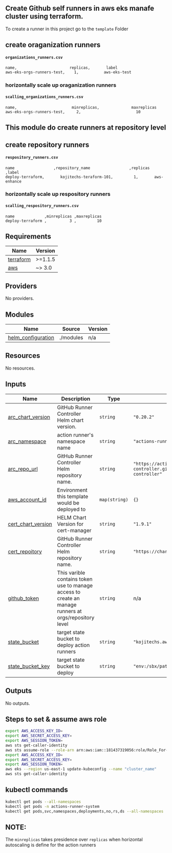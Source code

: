 ## Create Github self runners in aws eks manafe cluster using terraform.
To create a runner in this project go to the `template` Folder
## create oraganization runners

#### `organizations_runners.csv`
```csv
name,                       replicas,       label
aws-eks-orgs-runners-test,    1,           aws-eks-test
```
### horizontally scale up oraganization runners

#### `scalling_organizations_runners.csv`
```csv
name,                        minreplicas,              maxreplicas
aws-eks-orgs-runners-test,     2,                        10
```
## This module do create runners at repository level

## create repository runners

#### `respository_runners.csv`
```csv
name                 ,repository_name                 ,replicas  ,label
deploy-terraform,       kojitechs-teraform-101,         1,       aws-enhance
```
### horizontally scale up respository runners

#### `scalling_respository_runners.csv`
```csv
name             ,minreplicas ,maxreplicas
deploy-terraform ,          3 ,         10
```

<!-- prettier-ignore-start -->
<!-- BEGINNING OF PRE-COMMIT-TERRAFORM DOCS HOOK -->
## Requirements

| Name | Version |
|------|---------|
| <a name="requirement_terraform"></a> [terraform](#requirement\_terraform) | >=1.1.5 |
| <a name="requirement_aws"></a> [aws](#requirement\_aws) | ~> 3.0 |

## Providers

No providers.

## Modules

| Name | Source | Version |
|------|--------|---------|
| <a name="module_helm_configuration"></a> [helm\_configuration](#module\_helm\_configuration) | ./modules | n/a |

## Resources

No resources.

## Inputs

| Name | Description | Type | Default | Required |
|------|-------------|------|---------|:--------:|
| <a name="input_arc_chart_version"></a> [arc\_chart\_version](#input\_arc\_chart\_version) | GitHub Runner Controller Helm chart version. | `string` | `"0.20.2"` | no |
| <a name="input_arc_namespace"></a> [arc\_namespace](#input\_arc\_namespace) | action runner's  namespace name | `string` | `"actions-runner-system"` | no |
| <a name="input_arc_repo_url"></a> [arc\_repo\_url](#input\_arc\_repo\_url) | GitHub Runner Controller Helm repository name. | `string` | `"https://actions-runner-controller.github.io/actions-runner-controller"` | no |
| <a name="input_aws_account_id"></a> [aws\_account\_id](#input\_aws\_account\_id) | Environment this template would be deployed to | `map(string)` | `{}` | no |
| <a name="input_cert_chart_version"></a> [cert\_chart\_version](#input\_cert\_chart\_version) | HELM Chart Version for cert-manager | `string` | `"1.9.1"` | no |
| <a name="input_cert_repoitory"></a> [cert\_repoitory](#input\_cert\_repoitory) | GitHub Runner Controller Helm repository name. | `string` | `"https://charts.jetstack.io"` | no |
| <a name="input_github_token"></a> [github\_token](#input\_github\_token) | This varible contains token use to manage access to create an manage runners at orgs/repository level | `string` | n/a | yes |
| <a name="input_state_bucket"></a> [state\_bucket](#input\_state\_bucket) | target state bucket to deploy action runners | `string` | `"kojitechs.aws.eks.with.terraform.tf"` | no |
| <a name="input_state_bucket_key"></a> [state\_bucket\_key](#input\_state\_bucket\_key) | target state bucket to deploy | `string` | `"env:/sbx/path/env"` | no |

## Outputs

No outputs.
<!-- END OF PRE-COMMIT-TERRAFORM DOCS HOOK -->

## Steps to set & assume aws role
```bash
export AWS_ACCESS_KEY_ID=
export AWS_SECRET_ACCESS_KEY=
export AWS_SESSION_TOKEN=
aws sts get-caller-identity
aws sts assume-role --role-arn arn:aws:iam::181437319056:role/Role_For-S3_Creation --role-session-name kubectl-Session
export AWS_ACCESS_KEY_ID=
export AWS_SECRET_ACCESS_KEY=
export AWS_SESSION_TOKEN=
aws eks --region us-east-1 update-kubeconfig --name "cluster_name"
aws sts get-caller-identity
```
## kubectl commands
```bash
kubectl get pods --all-namespaces
kubectl get pods -n actions-runner-system
kubectl get pods,svc,namespaces,deployments,no,rs,ds --all-namespaces
```

## NOTE:
The `minreplicas` takes presidence over `replicas` when horizontal autoscaling is define for the action runners
